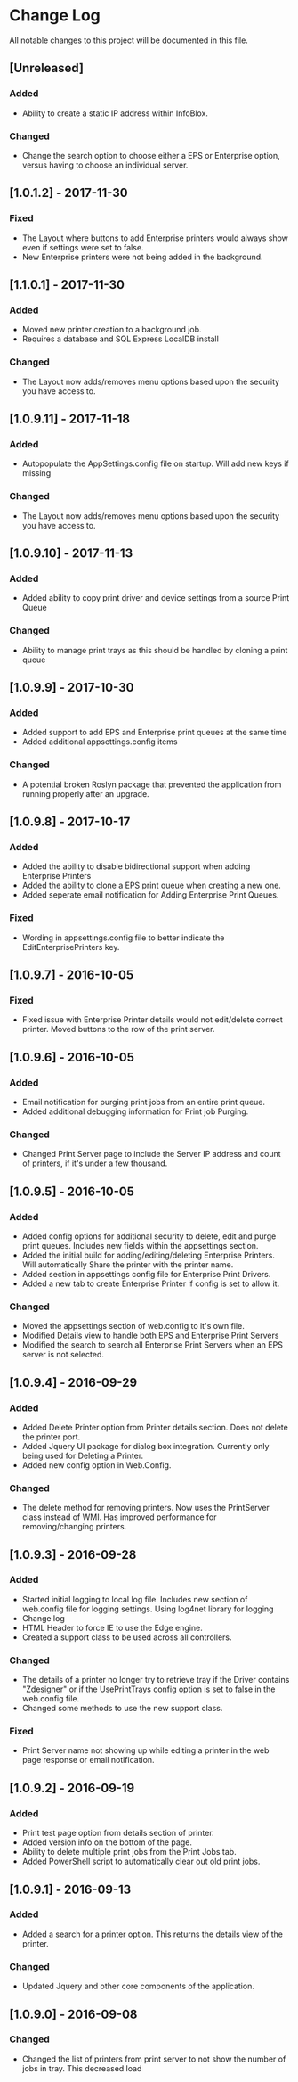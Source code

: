 ﻿# Change Log
All notable changes to this project will be documented in this file.

## [Unreleased]
### Added
- Ability to create a static IP address within InfoBlox.

### Changed
- Change the search option to choose either a EPS or Enterprise option, versus having to choose an individual server.

## [1.0.1.2] - 2017-11-30
### Fixed
- The Layout where buttons to add Enterprise printers would always show even if settings were set to false.
- New Enterprise printers were not being added in the background.

## [1.1.0.1] - 2017-11-30
### Added
- Moved new printer creation to a background job.
- Requires a database and SQL Express LocalDB install
### Changed
- The Layout now adds/removes menu options based upon the security you have access to.

## [1.0.9.11] - 2017-11-18
### Added
- Autopopulate the AppSettings.config file on startup.  Will add new keys if missing
### Changed
- The Layout now adds/removes menu options based upon the security you have access to.


## [1.0.9.10] - 2017-11-13
### Added
- Added ability to copy print driver and device settings from a source Print Queue
### Changed
- Ability to manage print trays as this should be handled by cloning a print queue


## [1.0.9.9] - 2017-10-30
### Added
- Added support to add EPS and Enterprise print queues at the same time
- Added additional appsettings.config items
### Changed
- A potential broken Roslyn package that prevented the application from running properly after an upgrade.

## [1.0.9.8] - 2017-10-17
### Added
- Added the ability to disable bidirectional support when adding Enterprise Printers
- Added the ability to clone a EPS print queue when creating a new one.
- Added seperate email notification for Adding Enterprise Print Queues.
### Fixed
- Wording in appsettings.config file to better indicate the EditEnterprisePrinters key.

## [1.0.9.7] - 2016-10-05
### Fixed
- Fixed issue with Enterprise Printer details would not edit/delete correct printer.  Moved buttons to the row of the print server.

## [1.0.9.6] - 2016-10-05
### Added
- Email notification for purging print jobs from an entire print queue.
- Added additional debugging information for Print job Purging. 

### Changed
- Changed Print Server page to include the Server IP address and count of printers, if it's under a few thousand.

## [1.0.9.5] - 2016-10-05
### Added
- Added config options for additional security to delete, edit and purge print queues.  Includes new fields within the appsettings section.
- Added the initial build for adding/editing/deleting Enterprise Printers.  Will automatically Share the printer with the printer name.
- Added section in appsettings config file for Enterprise Print Drivers.
- Added a new tab to create Enterprise Printer if config is set to allow it.

### Changed
- Moved the appsettings section of web.config to it's own file.
- Modified Details view to handle both EPS and Enterprise Print Servers
- Modified the search to search all Enterprise Print Servers when an EPS server is not selected.

## [1.0.9.4] - 2016-09-29
### Added
- Added Delete Printer option from Printer details section.  Does not delete the printer port.
- Added Jquery UI package for dialog box integration.  Currently only being used for Deleting a Printer.
- Added new config option in Web.Config.  <add key="AllowEPSPrinterDeletion" value="false" />

### Changed
- The delete method for removing printers.  Now uses the PrintServer class instead of WMI.
Has improved performance for removing/changing printers.

## [1.0.9.3] - 2016-09-28
### Added
- Started initial logging to local log file.  Includes new section of web.config file for logging settings.
Using log4net library for logging
- Change log
- HTML Header to force IE to use the Edge engine.
- Created a support class to be used across all controllers.

### Changed
- The details of a printer no longer try to retrieve tray if the Driver contains "Zdesigner"
or if the UsePrintTrays config option is set to false in the web.config file.
- Changed some methods to use the new support class.

### Fixed
- Print Server name not showing up while editing a printer in the web page response or email notification.

## [1.0.9.2] - 2016-09-19
### Added
- Print test page option from details section of printer.
- Added version info on the bottom of the page.
- Ability to delete multiple print jobs from the Print Jobs tab.
- Added PowerShell script to automatically clear out old print jobs.

## [1.0.9.1] - 2016-09-13
### Added
- Added a search for a printer option.  This returns the details view of the printer.

### Changed
- Updated Jquery and other core components of the application.

## [1.0.9.0] - 2016-09-08
### Changed
- Changed the list of printers from print server to not show the number of jobs in tray.  This decreased load
